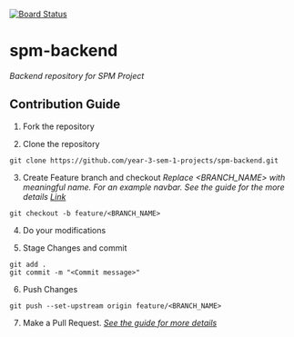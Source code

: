 [![Board Status](https://dev.azure.com/SLIIT-Y3S1/8d651e8f-bc2d-4f9b-be09-1ddb2a6278bf/15f8cb5c-59b0-4ece-a43d-add88fc09319/_apis/work/boardbadge/2ee01ca8-38db-444c-91ee-2aa13479f256?columnOptions=1)](https://dev.azure.com/SLIIT-Y3S1/8d651e8f-bc2d-4f9b-be09-1ddb2a6278bf/_boards/board/t/15f8cb5c-59b0-4ece-a43d-add88fc09319/Microsoft.RequirementCategory/)

# spm-backend
_Backend repository for SPM Project_

## Contribution Guide
1. Fork the repository

2. Clone the repository
```
git clone https://github.com/year-3-sem-1-projects/spm-backend.git
```
3. Create Feature branch and checkout
_Replace <BRANCH_NAME> with meaningful name. For an example navbar. See the guide for the more details [Link](https://www.atlassian.com/git/tutorials/comparing-workflows/feature-branch-workflow)_
```
git checkout -b feature/<BRANCH_NAME>
```
4. Do your modifications

5. Stage Changes and commit
```
git add .
git commit -m "<Commit message>"
```
6. Push Changes 
```
git push --set-upstream origin feature/<BRANCH_NAME>
```
7. Make a Pull Request. 
_[See the guide for more details](https://docs.github.com/en/free-pro-team@latest/github/collaborating-with-issues-and-pull-requests/creating-a-pull-request)_
